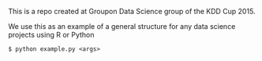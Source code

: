 This is a repo created at Groupon Data Science group of the KDD Cup 2015.

We use this as an example of a general structure for any data science projects using R or Python

```
$ python example.py <args>
```
